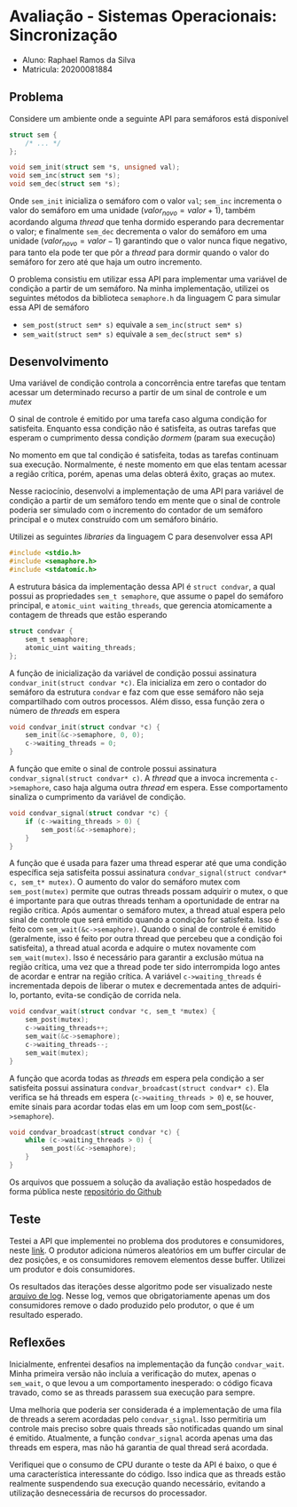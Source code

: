 # Avaliação - Sistemas Operacionais: Sincronização

- Aluno: Raphael Ramos da Silva
- Matricula: 20200081884

## Problema

Considere um ambiente onde a seguinte API para semáforos está disponível

```c
struct sem {
    /* ... */
};

void sem_init(struct sem *s, unsigned val);
void sem_inc(struct sem *s);
void sem_dec(struct sem *s);
```

Onde `sem_init` inicializa o semáforo com o valor `val`; `sem_inc` incrementa o valor do semáforo em uma unidade ($valor_{novo} = valor + 1$), também acordando alguma *thread* que tenha dormido esperando para decrementar o valor; e finalmente `sem_dec` decrementa o valor do semáforo em uma unidade ($valor_{novo} = valor - 1$) garantindo que o valor nunca fique negativo, para tanto ela pode ter que pôr a *thread* para dormir quando o valor do semáforo for zero até que haja um outro incremento.

O problema consistiu em utilizar essa API para implementar uma variável de condição a partir de um semáforo. Na minha implementação, utilizei os seguintes métodos da biblioteca `semaphore.h` da linguagem C para simular essa API de semáforo

- `sem_post(struct sem* s)` equivale a `sem_inc(struct sem* s)`
- `sem_wait(struct sem* s)` equivale a `sem_dec(struct sem* s)`

## Desenvolvimento

Uma variável de condição controla a concorrência entre tarefas que tentam acessar um determinado recurso a partir de um sinal de controle e um *mutex*

O sinal de controle é emitido por uma tarefa caso alguma condição for satisfeita. Enquanto essa condição não é satisfeita, as outras tarefas que esperam o cumprimento dessa condição *dormem* (param sua execução)

No momento em que tal condição é satisfeita, todas as tarefas continuam sua execução. Normalmente, é neste momento em que elas tentam acessar a região crítica, porém, apenas uma delas obterá êxito, graças ao mutex.

Nesse raciocínio, desenvolvi a implementação de uma API para variável de condição a partir de um semáforo tendo em mente que o sinal de controle poderia ser simulado com o incremento do contador de um semáforo principal e o mutex construído com um semáforo binário. 

Utilizei as seguintes *libraries* da linguagem C para desenvolver essa API

```c
#include <stdio.h>
#include <semaphore.h>
#include <stdatomic.h>
```

A estrutura básica da implementação dessa API é `struct condvar`, a qual possui as propriedades `sem_t semaphore`, que assume o papel do semáforo principal, e `atomic_uint waiting_threads`, que gerencia atomicamente a contagem de threads que estão esperando 

```c
struct condvar {
    sem_t semaphore;
    atomic_uint waiting_threads;
};
```

A função de inicialização da variável de condição possui assinatura `condvar_init(struct condvar *c)`. Ela inicializa em zero o contador do semáforo da estrutura `condvar` e faz com que esse semáforo não seja compartilhado com outros processos. Além disso, essa função zera o número de *threads* em espera

```c
void condvar_init(struct condvar *c) {
    sem_init(&c->semaphore, 0, 0);
    c->waiting_threads = 0;
}
```

A função que emite o sinal de controle possui assinatura `condvar_signal(struct condvar* c)`. A *thread* que a invoca incrementa `c->semaphore`, caso haja alguma outra *thread* em espera. Esse comportamento sinaliza o cumprimento da variável de condição.

```c
void condvar_signal(struct condvar *c) {
    if (c->waiting_threads > 0) {
        sem_post(&c->semaphore);
    }
}
```

A função que é usada para fazer uma thread esperar até que uma condição específica seja satisfeita possui assinatura `condvar_signal(struct condvar* c, sem_t* mutex)`. O aumento do valor do semáforo mutex com `sem_post(mutex)` permite que outras threads possam adquirir o mutex, o que é importante para que outras threads tenham a oportunidade de entrar na região crítica. Após aumentar o semáforo mutex, a thread atual espera pelo sinal de controle que será emitido quando a condição for satisfeita. Isso é feito com `sem_wait(&c->semaphore)`. Quando o sinal de controle é emitido (geralmente, isso é feito por outra thread que percebeu que a condição foi satisfeita), a thread atual acorda e adquire o mutex novamente com `sem_wait(mutex)`. Isso é necessário para garantir a exclusão mútua na região crítica, uma vez que a thread pode ter sido interrompida logo antes de acordar e entrar na região crítica. A variável `c->waiting_threads` é incrementada depois de liberar o mutex e decrementada antes de adquiri-lo, portanto, evita-se condição de corrida nela.

```c
void condvar_wait(struct condvar *c, sem_t *mutex) {
    sem_post(mutex);
    c->waiting_threads++;
    sem_wait(&c->semaphore);
    c->waiting_threads--;
    sem_wait(mutex);
}
```

A função que acorda todas as *threads* em espera pela condição a ser satisfeita possui assinatura `condvar_broadcast(struct condvar* c)`. Ela verifica se há threads em espera (`c->waiting_threads > 0`) e, se houver, emite sinais para acordar todas elas em um loop com sem_post(`&c->semaphore`). 

```c
void condvar_broadcast(struct condvar *c) {
    while (c->waiting_threads > 0) {
        sem_post(&c->semaphore);
    }
}
```

Os arquivos que possuem a solução da avaliação estão hospedados de forma pública neste [repositório do Github](https://github.com/raphaelramosds/os/tree/main/assets/tarefa3)

## Teste

Testei a API que implementei no problema dos produtores e consumidores, neste [link](https://github.com/raphaelramosds/os/blob/main/assets/tarefa3/main.c). O produtor adiciona números aleatórios em um buffer circular de dez posições, e os consumidores removem elementos desse buffer. Utilizei um produtor e dois consumidores.

Os resultados das iterações desse algoritmo pode ser visualizado neste [arquivo de log](https://github.com/raphaelramosds/os/blob/main/assets/tarefa3/log.txt). Nesse log, vemos que obrigatoriamente apenas um dos consumidores remove o dado produzido pelo produtor, o que é um resultado esperado.

## Reflexões

Inicialmente, enfrentei desafios na implementação da função `condvar_wait`. Minha primeira versão não incluía a verificação do mutex, apenas o `sem_wait`, o que levou a um comportamento inesperado: o código ficava travado, como se as threads parassem sua execução para sempre.

Uma melhoria que poderia ser considerada é a implementação de uma fila de threads a serem acordadas pelo `condvar_signal`. Isso permitiria um controle mais preciso sobre quais threads são notificadas quando um sinal é emitido. Atualmente, a função `condvar_signal` acorda apenas uma das threads em espera, mas não há garantia de qual thread será acordada.

Verifiquei que o consumo de CPU durante o teste da API é baixo, o que é uma característica interessante do código. Isso indica que as threads estão realmente suspendendo sua execução quando necessário, evitando a utilização desnecessária de recursos do processador.
